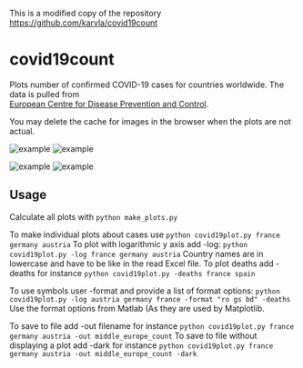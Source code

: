 This is a modified copy of the repository https://github.com/karvla/covid19count

# covid19count
Plots number of confirmed COVID-19 cases for countries worldwide. The data is pulled from 	
[European Centre for Disease Prevention and Control](https://www.ecdc.europa.eu/en/geographical-distribution-2019-ncov-cases).

You may delete the cache for images in the browser when the plots are not actual.

![example](../../raw/master/middle_europe_count.png)
![example](../../raw/master/middle_europe_deaths.png)

![example](../../raw/master/north_europe_count.png)
![example](../../raw/master/north_europe_deaths.png)

## Usage
Calculate all plots with `python make_plots.py`

To make individual plots about cases use `python covid19plot.py france germany austria`
To plot with logarithmic y axis add -log: `python covid19plot.py -log france germany austria`
Country names are in lowercase and have to be like in the read Excel file.
To plot deaths add -deaths for instance `python covid19plot.py -deaths france spain`

To use symbols user -format and provide a list of format options: `python covid19plot.py -log austria germany france -format "ro gs bd" -deaths`
Use the format options from Matlab (As they are used by Matplotlib.

To save to file add -out filename for instance `python covid19plot.py france germany austria -out middle_europe_count`
To save to file without displaying a plot add -dark for instance `python covid19plot.py france germany austria -out middle_europe_count -dark`

